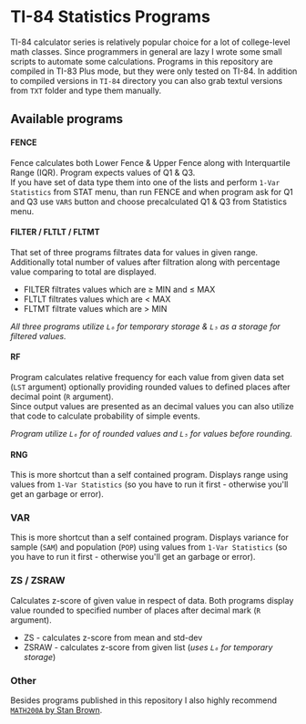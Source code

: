 # TI-84 Statistics Programs

TI-84 calculator series is relatively popular choice for a lot of college-level math classes. Since programmers in general are lazy I wrote some small scripts to automate some calculations.
Programs in this repository are compiled in TI-83 Plus mode, but they were only tested on TI-84. In addition to compiled versions in `TI-84` directory you can also grab textul versions from `TXT` folder and type them manually.

## Available programs
#### FENCE
Fence calculates both Lower Fence & Upper Fence along with Interquartile Range (IQR). Program expects values of Q1 & Q3.  
If you have set of data type them into one of the lists and perform `1-Var Statistics` from STAT menu, than run FENCE and when program ask for Q1 and Q3 use `VARS` button and choose precalculated Q1 & Q3 from Statistics menu.

#### FILTER / FLTLT / FLTMT
That set of three programs filtrates data for values in given range. Additionally total number of values after filtration along with percentage value comparing to total are displayed.
 * FILTER filtrates values which are ≥ MIN and ≤ MAX
 * FLTLT filtrates values which are < MAX
 * FLTMT filtrate values which are > MIN
 
*All three programs utilize `L₆` for temporary storage & `L₅` as a storage for filtered values.*

#### RF
Program calculates relative frequency for each value from given data set (`LST` argument) optionally providing rounded values to defined places after decimal point (`R` argument).  
Since output values are presented as an decimal values you can also utilize that code to calculate probability of simple events.

*Program utilize `L₆` for of rounded values and `L₅` for values before rounding.*

#### RNG
This is more shortcut than a self contained program. Displays range using values from `1-Var Statistics` (so you have to run it first - otherwise you'll get an garbage or error).

### VAR
This is more shortcut than a self contained program. Displays variance for sample (`SAM`) and population (`POP`) using values from `1-Var Statistics` (so you have to run it first - otherwise you'll get an garbage or error).

### ZS / ZSRAW
Calculates z-score of given value in respect of data. Both programs display value rounded to specified number of places after decimal mark (`R` argument).
 * ZS - calculates z-score from mean and std-dev
 * ZSRAW - calculates z-score from given list (*uses `L₆` for temporary storage*)
 
### Other
Besides programs published in this repository I also highly recommend [`MATH200A` by Stan Brown](http://brownmath.com/ti83/math200a.htm).